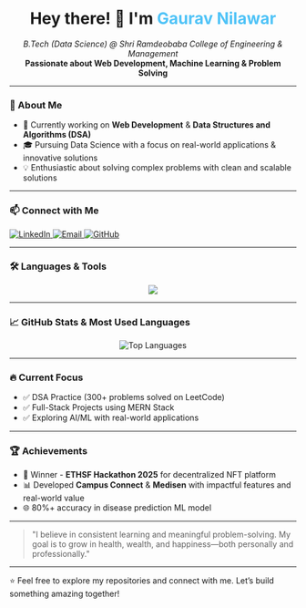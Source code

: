 <!-- Improved GitHub README.md for Gaurav Nilawar -->

<h1 align="center">
  Hey there! 👋 I'm <span style="color:#4fc3f7">Gaurav Nilawar</span>
</h1>

<p align="center">
  <em>B.Tech (Data Science) @ Shri Ramdeobaba College of Engineering & Management</em><br>
  <strong>Passionate about Web Development, Machine Learning & Problem Solving</strong>
</p>

---

### 🚀 About Me
- 🔭 Currently working on **Web Development** & **Data Structures and Algorithms (DSA)**
- 🎓 Pursuing Data Science with a focus on real-world applications & innovative solutions
- 💡 Enthusiastic about solving complex problems with clean and scalable solutions

---

### 📫 Connect with Me
<p align="left">
  <a href="https://www.linkedin.com/in/gaurav-nilawar-99185b259/" target="_blank">
    <img src="https://img.shields.io/badge/LinkedIn-%230077B5.svg?&style=for-the-badge&logo=linkedin&logoColor=white" alt="LinkedIn" />
  </a>
  <a href="mailto:nilawargaurav@gmail.com">
    <img src="https://img.shields.io/badge/Gmail-D14836?style=for-the-badge&logo=gmail&logoColor=white" alt="Email" />
  </a>
  <a href="https://github.com/gaurav1Nn">
    <img src="https://img.shields.io/badge/GitHub-100000?style=for-the-badge&logo=github&logoColor=white" alt="GitHub" />
  </a>
</p>

---

### 🛠️ Languages & Tools
<p align="center">
  <img src="https://skillicons.dev/icons?i=cpp,python,java,js,ts,html,css,react,nodejs,express,mongodb,tailwind,vscode,git,docker" />
</p>

---

### 📈 GitHub Stats & Most Used Languages
<p align="center">
  <img src="https://github-readme-stats.vercel.app/api/top-langs/?username=gaurav1Nn&layout=compact&theme=radical" alt="Top Languages" />
  <br>
<!--   <img src="https://github-readme-stats.vercel.app/api?username=gaurav1Nn&show_icons=true&theme=radical" alt="GitHub Stats" />
</p> -->

---

### 🔥 Current Focus
- ✅ DSA Practice (300+ problems solved on LeetCode)
- ✅ Full-Stack Projects using MERN Stack
- ✅ Exploring AI/ML with real-world applications

---

### 🏆 Achievements
- 🥇 Winner - **ETHSF Hackathon 2025** for decentralized NFT platform
- 📊 Developed **Campus Connect** & **Medisen** with impactful features and real-world value
- 🌐 80%+ accuracy in disease prediction ML model

---

> "I believe in consistent learning and meaningful problem-solving. My goal is to grow in health, wealth, and happiness—both personally and professionally."

---

⭐ Feel free to explore my repositories and connect with me. Let’s build something amazing together!
